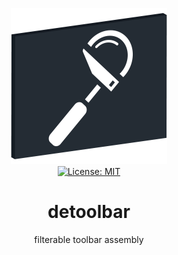 <p align="center">
    <img src="https://raw.githubusercontent.com/plurid/detoolbar/master/about/identity/detoolbar-logo.png" height="250px">
    <br />
    <a target="_blank" href="https://github.com/plurid/detoolbar/blob/master/LICENSE">
        <img src="https://img.shields.io/badge/license-MIT-blue.svg?colorB=1380C3&style=for-the-badge" alt="License: MIT">
    </a>
</p>



<h1 align="center">
    detoolbar
</h1>


<p align="center">
    filterable toolbar assembly
</p>
